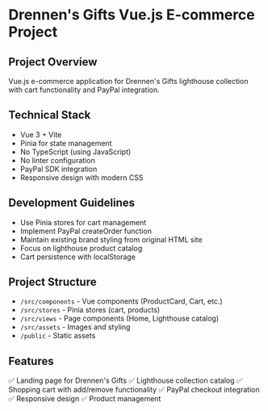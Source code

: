 <!-- Use this file to provide workspace-specific custom instructions to Copilot. -->

# Drennen's Gifts Vue.js E-commerce Project

## Project Overview
Vue.js e-commerce application for Drennen's Gifts lighthouse collection with cart functionality and PayPal integration.

## Technical Stack
- Vue 3 + Vite
- Pinia for state management
- No TypeScript (using JavaScript)
- No linter configuration
- PayPal SDK integration
- Responsive design with modern CSS

## Development Guidelines
- Use Pinia stores for cart management
- Implement PayPal createOrder function
- Maintain existing brand styling from original HTML site
- Focus on lighthouse product catalog
- Cart persistence with localStorage

## Project Structure
- `/src/components` - Vue components (ProductCard, Cart, etc.)
- `/src/stores` - Pinia stores (cart, products)
- `/src/views` - Page components (Home, Lighthouse catalog)
- `/src/assets` - Images and styling
- `/public` - Static assets

## Features
✅ Landing page for Drennen's Gifts
✅ Lighthouse collection catalog
✅ Shopping cart with add/remove functionality
✅ PayPal checkout integration
✅ Responsive design
✅ Product management